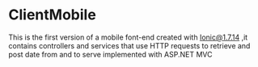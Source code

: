 # ClientMobile

This is the first version of a mobile font-end created with Ionic@1.7.14 
,it contains controllers and services that use HTTP requests to retrieve and post date from and to serve 
implemented with ASP.NET MVC
